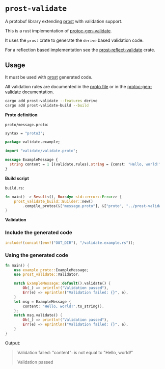 # `prost-validate`

A protobuf library extending [prost](https://github.com/tokio-rs/prost) with validation support.

This is a rust implementation of [protoc-gen-validate](https://github.com/bufbuild/protoc-gen-validate).

It uses the `prost` crate to generate the `derive` based validation code.

For a reflection based implementation see the [prost-reflect-validate](../prost-reflect-validate/README.md) crate.

## Usage

It must be used with [prost](https://github.com/tokio-rs/prost) generated code.

All validation rules are documented in the [proto file](../prost-validate-types/proto/validate/validate.proto) 
or in the [protoc-gen-validate](https://github.com/bufbuild/protoc-gen-validate/blob/v1.1.0/README.md#constraint-rules) documentation.

```bash
cargo add prost-validate --features derive
cargo add prost-validate-build --build
```

**Proto definition**

`proto/message.proto`:

```protobuf
syntax = "proto3";

package validate.example;

import "validate/validate.proto";

message ExampleMessage {
  string content = 1 [(validate.rules).string = {const: "Hello, world!"}];
}
```

**Build script**

`build.rs`:

```rust
fn main() -> Result<(), Box<dyn std::error::Error>> {
    prost_validate_build::Builder::new()
        .compile_protos(&["message.proto"], &["proto", "../prost-validate-types/proto"])
}
```

**Validation**

### Include the generated code

```rust
include!(concat!(env!("OUT_DIR"), "/validate.example.rs"));
```

### Using the generated code

```rust
fn main() {
    use example_proto::ExampleMessage;
    use prost_validate::Validator;

    match ExampleMessage::default().validate() {
        Ok(_) => println!("Validation passed"),
        Err(e) => eprintln!("Validation failed: {}", e),
    }
    let msg = ExampleMessage {
        content: "Hello, world!".to_string(),
    };
    match msg.validate() {
        Ok(_) => println!("Validation passed"),
        Err(e) => eprintln!("Validation failed: {}", e),
    }
}
```

Output:
> Validation failed: "content": is not equal to "Hello, world!"
>
> Validation passed


